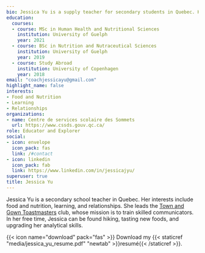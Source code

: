 ```yaml
---
bio: Jessica Yu is a supply teacher for secondary students in Quebec. Her interests include food and nutrition, learning and relationships. She leads the [Town and Gown Toastmasters](https://www.townandgowntoastmasters.com/) club, whose mission is to train skilled communicators.
education: 
  courses:
  - course: MSc in Human Health and Nutritional Sciences
    institution: University of Guelph
    year: 2021
  - course: BSc in Nutrition and Nutraceutical Sciences
    institution: University of Guelph
    year: 2019
  - course: Study Abroad
    institution: University of Copenhagen
    year: 2018
email: "coachjessicayu@gmail.com"
highlight_name: false
interests:
- Food and Nutrition
- Learning
- Relationships
organizations:
- name: Centre de services scolaire des Sommets
  url: https://www.cssds.gouv.qc.ca/
role: Educator and Explorer
social:
- icon: envelope
  icon_pack: fas
  link: /#contact
- icon: linkedin
  icon_pack: fab
  link: https://www.linkedin.com/in/jessicajyu/
superuser: true
title: Jessica Yu
---
```

Jessica Yu is a secondary school teacher in Quebec. Her interests include food and nutrition, learning, and relationships. She leads the [Town and Gown Toastmasters](https://www.townandgowntoastmasters.com/) club, whose mission is to train skilled communicators. In her free time, Jessica can be found hiking, tasting new foods, and upgrading her analytical skills.

{{< icon name="download" pack="fas" >}} Download my {{< staticref "media/jessica_yu_resume.pdf" "newtab" >}}resumé{{< /staticref >}}.
